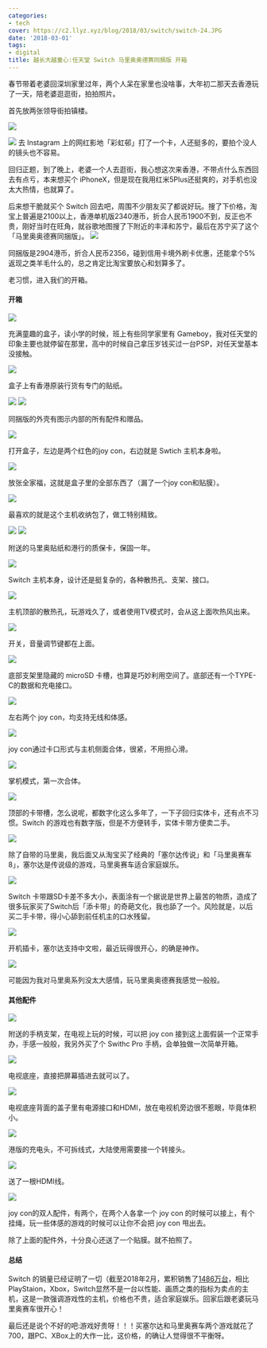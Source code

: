 ```yaml
---
categories:
- tech
cover: https://c2.llyz.xyz/blog/2018/03/switch/switch-24.JPG
date: '2018-03-01'
tags:
- digital
title: 越长大越童心:任天堂 Switch 马里奥奥德赛同捆版 开箱
---
```


春节带着老婆回深圳家里过年，两个人呆在家里也没啥事，大年初二那天去香港玩了一天，陪老婆逛逛街，拍拍照片。

首先放两张领导街拍镇楼。

![](https://c2.llyz.xyz/blog/2018/03/switch/hk-3.jpg)

![](https://c2.llyz.xyz/blog/2018/03/switch/hk-7.jpg) 去 Instagram 上的网红影地「彩虹邨」打了一个卡，人还挺多的，要拍个没人的镜头也不容易。

回归正题，到了晚上，老婆一个人去逛街，我心想这次来香港，不带点什么东西回去有点亏，本来想买个 iPhoneX，但是现在我用红米5Plus还挺爽的，对手机也没太大热情，也就算了。

后来想干脆就买个 Switch 回去吧，周围不少朋友买了都说好玩。搜了下价格，淘宝上普遍是2100以上，香港单机版2340港币，折合人民币1900不到，反正也不贵，刚好当时在旺角，就谷歌地图搜了下附近的丰泽和苏宁，最后在苏宁买了这个「马里奥奥德赛同捆版」。 ![](https://c2.llyz.xyz/blog/2018/03/switch/switch-34.JPG)

同捆版是2904港币，折合人民币2356，碰到信用卡境外刷卡优惠，还能拿个5%返现之类羊毛什么的，总之肯定比淘宝要放心和划算多了。

老习惯，进入我们的开箱。

#### 开箱

![](https://c2.llyz.xyz/blog/2018/03/switch/switch-2.JPG)

充满童趣的盒子，读小学的时候，班上有些同学家里有 Gameboy，我对任天堂的印象主要也就停留在那里，高中的时候自己拿压岁钱买过一台PSP，对任天堂基本没接触。

![](https://c2.llyz.xyz/blog/2018/03/switch/switch-3.JPG)

盒子上有香港原装行货有专门的贴纸。

![](https://c2.llyz.xyz/blog/2018/03/switch/switch-4.JPG) ![](https://c2.llyz.xyz/blog/2018/03/switch/switch-5.JPG)

同捆版的外壳有图示内部的所有配件和赠品。

![](https://c2.llyz.xyz/blog/2018/03/switch/switch-6.JPG)

打开盒子，左边是两个红色的joy con，右边就是 Swtich 主机本身啦。

![](https://c2.llyz.xyz/blog/2018/03/switch/switch-30.JPG)

放张全家福，这就是盒子里的全部东西了（漏了一个joy con和贴膜）。

![](https://c2.llyz.xyz/blog/2018/03/switch/switch-7.JPG)

最喜欢的就是这个主机收纳包了，做工特别精致。

![](https://c2.llyz.xyz/blog/2018/03/switch/switch-10.JPG) ![](https://c2.llyz.xyz/blog/2018/03/switch/switch-9.JPG)

附送的马里奥贴纸和港行的质保卡，保固一年。

![](https://c2.llyz.xyz/blog/2018/03/switch/switch-17.JPG)

Switch 主机本身，设计还是挺复杂的，各种散热孔、支架、接口。

![](https://c2.llyz.xyz/blog/2018/03/switch/switch-19.JPG)

​主机顶部的散热孔，玩游戏久了，或者使用TV模式时，会从这上面吹热风出来。

![](https://c2.llyz.xyz/blog/2018/03/switch/switch-20.JPG)

开关，音量调节键都在上面。

![](https://c2.llyz.xyz/blog/2018/03/switch/switch-32.JPG)

底部支架里隐藏的 microSD 卡槽，也算是巧妙利用空间了。底部还有一个TYPE-C的数据和充电接口。

![](https://c2.llyz.xyz/blog/2018/03/switch/switch-16.JPG)

左右两个 joy con，均支持无线和体感。

![](https://c2.llyz.xyz/blog/2018/03/switch/switch-21.JPG)

joy con通过卡口形式与主机侧面合体，很紧，不用担心滑。

![](https://c2.llyz.xyz/blog/2018/03/switch/switch-22.JPG)

掌机模式，第一次合体。

![](https://c2.llyz.xyz/blog/2018/03/switch/switch-25.JPG)

顶部的卡带槽，怎么说呢，都数字化这么多年了，一下子回归实体卡，还有点不习惯。Switch 的游戏也有数字版，但是不方便转手，实体卡带方便卖二手。

![](https://c2.llyz.xyz/blog/2018/03/switch/switch-24.JPG)

除了自带的马里奥，我后面又从淘宝买了经典的「塞尔达传说」和「马里奥赛车8」，塞尔达是传说级的游戏，马里奥赛车适合家庭娱乐。

![](https://c2.llyz.xyz/blog/2018/03/switch/switch-26.JPG)

Switch 卡带跟SD卡差不多大小，表面涂有一个据说是世界上最苦的物质，造成了很多玩家买了Switch后「添卡带」的奇葩文化，我也舔了一个。风险就是，以后买二手卡带，得小心舔到前任机主的口水残留。

![](https://c2.llyz.xyz/blog/2018/03/switch/switch-27.JPG)

开机插卡，塞尔达支持中文啦，最近玩得很开心，的确是神作。

![](https://c2.llyz.xyz/blog/2018/03/switch/switch-23.JPG)

可能因为我对马里奥系列没太大感情，玩马里奥奥德赛我感觉一般般。

#### 其他配件

![](https://c2.llyz.xyz/blog/2018/03/switch/switch-28.JPG)

附送的手柄支架，在电视上玩的时候，可以把 joy con 接到这上面假装一个正常手办，手感一般般，我另外买了个 Swithc Pro 手柄，会单独做一次简单开箱。

![](https://c2.llyz.xyz/blog/2018/03/switch/switch-29.JPG)

电视底座，直接把屏幕插进去就可以了。

![](https://c2.llyz.xyz/blog/2018/03/switch/switch-33.JPG)

电视底座背面的盖子里有电源接口和HDMI，放在电视机旁边很不惹眼，毕竟体积小。

![](https://c2.llyz.xyz/blog/2018/03/switch/switch-14.JPG)

港版的充电头，不可拆线式，大陆使用需要接一个转接头。

![](https://c2.llyz.xyz/blog/2018/03/switch/switch-13.JPG)

送了一根HDMI线。

![](https://c2.llyz.xyz/blog/2018/03/switch/switch-15.JPG)

joy con的双人配件，有两个，在两个人各拿一个 joy con 的时候可以接上，有个挂绳，玩一些体感的游戏的时候可以让你不会把 joy con 甩出去。

除了上面的配件外，十分良心还送了一个贴膜。就不拍照了。

#### 总结

Switch 的销量已经证明了一切（截至2018年2月，累积销售了[1486万台](https://tech.ifeng.com/a/20180201/44868029_0.shtml)，相比PlayStaion，Xbox，Switch显然不是一台以性能、画质之类的指标为卖点的主机，这是一款强调游戏性的主机，价格也不贵，适合家庭娱乐。回家后跟老婆玩马里奥赛车很开心！

最后还是说个不好的吧:游戏好贵呀！！！买塞尔达和马里奥赛车两个游戏就花了700，跟PC、XBox上的大作一比，这价格，的确让人觉得很不平衡呀。
